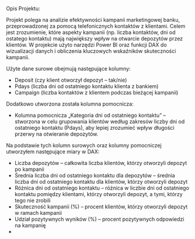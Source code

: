 Opis Projektu:

Projekt polega na analizie efektywności kampanii marketingowej banku, przeprowadzonej za pomocą telefonicznych kontaktów z klientami. Celem jest zrozumienie, które aspekty kampanii (np. liczba kontaktów, dni od ostatego kontaktu) mają największy wpływ na otwarcie depozytów przez klientów. W projekcie użyto narzędzi Power BI oraz funkcji DAX do wizualizacji danych i obliczenia kluczowych wskaźników skuteczności kampanii.

Użyte dane surowe obejmują następujące kolumny:

- Deposit (czy klient otworzył depozyt – tak/nie)
- Pdays (liczba dni od ostatniego kontaktu klienta z bankiem)
- Campaign (liczba kontaktów z klientem podczas bieżącej kampanii)

Dodatkowo utworzona została kolumna pomocnicza:
- Kolumna pomocnicza „Kategoria dni od ostatniego kontaktu” – stworzona w celu grupowania klientów według zakresów liczby dni od ostatniego kontaktu (Pdays), aby lepiej zrozumieć wpływ długości przerwy na otwieranie depozytów.

Na podstawie tych kolumn surowych oraz kolumny pomocniczej utworzyłem następujące miary w DAX:
- Liczba depozytów – całkowita liczba klientów, którzy otworzyli depozyt po kampanii
- Średnia liczba dni od ostatniego kontaktu dla depozytów – średnia liczba dni od ostatniego kontaktu dla klientów, którzy otworzyli depozyt
- Różnica dni od ostatniego kontaktu – różnica w liczbie dni od ostatniego kontaktu pomiędzy klientami, którzy otworzyli depozyt, a tymi, którzy tego nie zrobili
- Skuteczność kampanii (%) – procent klientów, którzy otworzyli depozyt w ramach kampanii
- Udział pozytywnych wyników (%) – procent pozytywnych odpowiedzi na kampanię
- 
